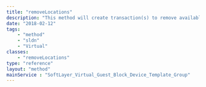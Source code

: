 ```yaml
---
title: "removeLocations"
description: "This method will create transaction(s) to remove available locations from an archive image template."
date: "2018-02-12"
tags:
    - "method"
    - "sldn"
    - "Virtual"
classes:
    - "removeLocations"
type: "reference"
layout: "method"
mainService : "SoftLayer_Virtual_Guest_Block_Device_Template_Group"
---
```

